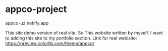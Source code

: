 # appco-project
appco-uz.netlify.app

This site demo version of real site. So This website written by myself. I want to adding this site to my portfolio section. Link for real webisite:   https://preview.colorlib.com/theme/appco/
